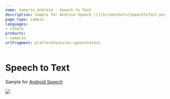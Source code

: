 ```yaml
---
name: Xamarin.Android - Speech to Text
description: Sample for Android Speech ![](Screenshots/SpeechToText.png)
page_type: sample
languages:
- csharp
products:
- xamarin
urlFragment: platformfeatures-speechtotext
---
```

# Speech to Text

Sample for [Android Speech](http://developer.xamarin.com/guides/android/platform_features/speech/)

![](Screenshots/SpeechToText.png)
